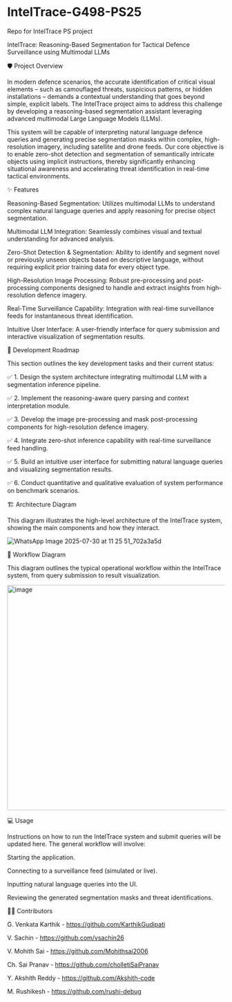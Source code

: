 # IntelTrace-G498-PS25
Repo for IntelTrace PS project

IntelTrace: Reasoning-Based Segmentation for Tactical Defence Surveillance using Multimodal LLMs

🛡️ Project Overview

In modern defence scenarios, the accurate identification of critical visual elements – such as camouflaged threats, suspicious patterns, or hidden installations – demands a contextual understanding that goes beyond simple, explicit labels. The IntelTrace project aims to address this challenge by developing a reasoning-based segmentation assistant leveraging advanced multimodal Large Language Models (LLMs).

This system will be capable of interpreting natural language defence queries and generating precise segmentation masks within complex, high-resolution imagery, including satellite and drone feeds. Our core objective is to enable zero-shot detection and segmentation of semantically intricate objects using implicit instructions, thereby significantly enhancing situational awareness and accelerating threat identification in real-time tactical environments.

✨ Features

Reasoning-Based Segmentation: Utilizes multimodal LLMs to understand complex natural language queries and apply reasoning for precise object segmentation.

Multimodal LLM Integration: Seamlessly combines visual and textual understanding for advanced analysis.

Zero-Shot Detection & Segmentation: Ability to identify and segment novel or previously unseen objects based on descriptive language, without requiring explicit prior training data for every object type.

High-Resolution Image Processing: Robust pre-processing and post-processing components designed to handle and extract insights from high-resolution defence imagery.

Real-Time Surveillance Capability: Integration with real-time surveillance feeds for instantaneous threat identification.

Intuitive User Interface: A user-friendly interface for query submission and interactive visualization of segmentation results.


🚀 Development Roadmap

This section outlines the key development tasks and their current status:

✅ 1. Design the system architecture integrating multimodal LLM with a segmentation inference pipeline.

✅ 2. Implement the reasoning-aware query parsing and context interpretation module.

✅ 3. Develop the image pre-processing and mask post-processing components for high-resolution defence imagery.

✅ 4. Integrate zero-shot inference capability with real-time surveillance feed handling.

✅ 5. Build an intuitive user interface for submitting natural language queries and visualizing segmentation results.

✅ 6. Conduct quantitative and qualitative evaluation of system performance on benchmark scenarios.

🏗️ Architecture Diagram

This diagram illustrates the high-level architecture of the IntelTrace system, showing the main components and how they interact.

![WhatsApp Image 2025-07-30 at 11 25 51_702a3a5d](https://github.com/user-attachments/assets/f84126db-d649-4672-814e-f08558d766e6)



🔄 Workflow Diagram

This diagram outlines the typical operational workflow within the IntelTrace system, from query submission to result visualization.

<img width="574" height="521" alt="image" src="https://github.com/user-attachments/assets/27c45295-7c13-460d-850f-e72bb1046889" />





💻 Usage 

Instructions on how to run the IntelTrace system and submit queries will be updated here. The general workflow will involve:

Starting the application.

Connecting to a surveillance feed (simulated or live).

Inputting natural language queries into the UI.

Reviewing the generated segmentation masks and threat identifications.


🧑‍💻 Contributors

G. Venkata Karthik - https://github.com/KarthikGudipati

V. Sachin - https://github.com/vsachin26

V. Mohith Sai - https://github.com/Mohithsai2006

Ch. Sai Pranav - https://github.com/cholletiSaiPranav

Y. Akshith Reddy - https://github.com/Akshith-code

M. Rushikesh - https://github.com/rushi-debug

